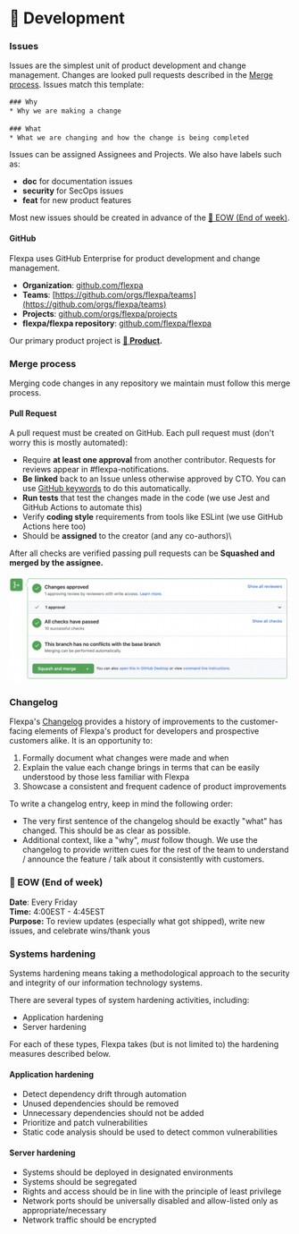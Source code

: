 # 💾 Development

### Issues

Issues are the simplest unit of product development and change management. Changes are looked pull requests described in the [Merge process](development.md#merge-process). Issues match this template:

```
### Why
* Why we are making a change

### What
* What we are changing and how the change is being completed
```

Issues can be assigned Assignees and Projects. We also have labels such as:

* **doc** for documentation issues
* **security** for SecOps issues
* **feat** for new product features

Most new issues should be created in advance of the [📅 EOW (End of week)](development.md#eow-end-of-week).

#### GitHub

Flexpa uses GitHub Enterprise for product development and change management.

* **Organization**: [github.com/flexpa](https://github.com/flexpa)
* **Teams**: [https://github.com/orgs/flexpa/teams](https://github.com/orgs/flexpa/teams)
* **Projects**: [github.com/orgs/flexpa/projects](https://github.com/orgs/flexpa/projects?type=beta)
* **flexpa/flexpa repository**: [github.com/flexpa/flexpa](https://www.github.com/flexpa/flexpa)

Our primary product project is [**📠 Product**](https://github.com/orgs/flexpa/projects/1)**.**

### Merge process

Merging code changes in any repository we maintain must follow this merge process.

#### Pull Request

A pull request must be created on GitHub. Each pull request must (don't worry this is mostly automated):

* Require **at least one approval** from another contributor. Requests for reviews appear in #flexpa-notifications.
* **Be** **linked** back to an Issue unless otherwise approved by CTO. You can use [GitHub keywords](https://docs.github.com/en/get-started/writing-on-github/working-with-advanced-formatting/using-keywords-in-issues-and-pull-requests) to do this automatically.
* **Run tests** that test the changes made in the code (we use Jest and GitHub Actions to automate this)
* Verify **coding style** requirements from tools like ESLint (we use GitHub Actions here too)
* Should be **assigned** to the creator (and any co-authors)\


After all checks are verified passing pull requests can be **Squashed and merged by the assignee.**&#x20;

![](<../../.gitbook/assets/Screen Shot 2022-02-09 at 2.13.32 PM.png>)

### Changelog

Flexpa's [Changelog](https://www.flexpa.com/docs/getting-started/changelog) provides a history of improvements to the customer-facing elements of Flexpa's product for developers and prospective customers alike. It is an opportunity to:

1. Formally document what changes were made and when
2. Explain the value each change brings in terms that can be easily understood by those less familiar with Flexpa
3. Showcase a consistent and frequent cadence of product improvements

To write a changelog entry, keep in mind the following order:

* The very first sentence of the changelog should be exactly "what" has changed. This should be as clear as possible.
* Additional context, like a "why", _must_ follow though. We use the changelog to provide written cues for the rest of the team to understand / announce the feature / talk about it consistently with customers.

### 📅 EOW (End of week)

**Date**: Every Friday\
**Time:** 4:00EST - 4:45EST\
**Purpose:** To review updates (especially what got shipped), write new issues, and celebrate wins/thank yous

### Systems hardening

Systems hardening means taking a methodological approach to the security and integrity of our information technology systems.&#x20;

There are several types of system hardening activities, including:

* Application hardening
* Server hardening

For each of these types, Flexpa takes (but is not limited to) the hardening measures described below.

#### Application hardening

* Detect dependency drift through automation
* Unused dependencies should be removed
* Unnecessary dependencies should not be added
* Prioritize and patch vulnerabilities
* Static code analysis should be used to detect common vulnerabilities

#### Server hardening

* Systems should be deployed in designated environments
* Systems should be segregated
* Rights and access should be in line with the principle of least privilege
* Network ports should be universally disabled and allow-listed only as appropriate/necessary
* Network traffic should be encrypted

